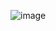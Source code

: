 
![image](https://github.com/soumyabrataroy/MLOps/assets/46237589/e31983aa-e3f1-4ca3-8815-819234a366d1)
